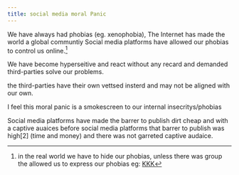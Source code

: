 ```yaml
---
title: social media moral Panic
---
```


We have always had phobias (eg. xenophobia),
The Internet has made the world a global communtiy
Social media platforms have allowed our phobias to control us online.[^1]

We have become hyperseitive and react without any recard
and demanded third-parties solve our problems.

the third-parties have their own vettsed insterd and may not be aligned with our own.

I feel this moral panic is a smokescreen to our internal insecritys/phobias

Social media platforms have made the barrer to publish dirt cheap and with a captive auaices before social media platforms that barrer to publish was high[2] (time and money) and there was not garreted captive audaice.

[^1]: in the real world we have to hide our phobias, unless there was group the allowed us to express our phobias eg: [KKK]()

[^2]: 1990: settup a web host, domain and learn [HTML]().
1980: settup a computer and Modem, install BBS software.
1970 and early: type up a newsletter on a typewriter and photocopy it.
